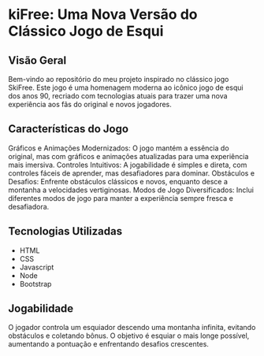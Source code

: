 # kiFree: Uma Nova Versão do Clássico Jogo de Esqui
## Visão Geral
Bem-vindo ao repositório do meu projeto inspirado no clássico jogo SkiFree. Este jogo é uma homenagem moderna ao icônico jogo de esqui dos anos 90, recriado com tecnologias atuais para trazer uma nova experiência aos fãs do original e novos jogadores.

## Características do Jogo
Gráficos e Animações Modernizados: O jogo mantém a essência do original, mas com gráficos e animações atualizadas para uma experiência mais imersiva.
Controles Intuitivos: A jogabilidade é simples e direta, com controles fáceis de aprender, mas desafiadores para dominar.
Obstáculos e Desafios: Enfrente obstáculos clássicos e novos, enquanto desce a montanha a velocidades vertiginosas.
Modos de Jogo Diversificados: Inclui diferentes modos de jogo para manter a experiência sempre fresca e desafiadora.
## Tecnologias Utilizadas
- HTML
- CSS
- Javascript
- Node
- Bootstrap
  
## Jogabilidade
O jogador controla um esquiador descendo uma montanha infinita, evitando obstáculos e coletando bônus. O objetivo é esquiar o mais longe possível, aumentando a pontuação e enfrentando desafios crescentes.
